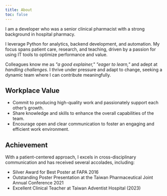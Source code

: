 ```yaml
---
title: About
toc: false
---
```


I am a developer who was a senior clinical pharmacist with a strong background in hospital pharmacy. 

I leverage Python for analytics, backend development, and automation. My focus spans patient care, research, and teaching, driven by a passion for using IT tools to optimize performance and value. 

Colleagues know me as _"a good explainer,"_ _"eager to learn,"_ and adept at _handling challenges_. I thrive under pressure and adapt to change, seeking a dynamic team where I can contribute meaningfully.


## Workplace Value
- Commit to producing high-quality work and passionately support each other’s growth.
- Share knowledge and skills to enhance the overall capabilities of the team.
- Encourage open and clear communication to foster an engaging and efficient work environment.


## Achievement
With a patient-centered approach, I excels in cross-disciplinary communication and has received several accolades, including:
- Silver Award for Best Poster at FAPA 2016
- Outstanding Poster Presentation at the Taiwan Pharmaceutical Joint Annual Conference 2021
- Excellent Clinical Teacher at Taiwan Adventist Hospital (2023)
